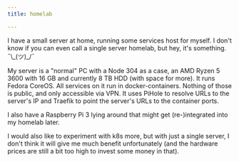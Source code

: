 ```yaml
---
title: homelab

---
```


I have a small server at home, running some services host for myself.
I don't know if you can even call a single server homelab,
but hey, it's something. ¯\\\_(ツ)_/¯

My server is a "normal" PC with a Node 304 as a case, an AMD Ryzen 5 3600 with
16 GB and currently 8 TB HDD (with space for more). It runs Fedora CoreOS.
All services on it run in docker-containers. Nothing of those is public,
and only accessible via VPN. It uses PiHole to resolve URLs to the server's IP
and Traefik to point the server's URLs to the container ports.

I also have a Raspberry Pi 3 lying around that might get (re-)integrated
into my homelab later.

I would also like to experiment with k8s more,
but with just a single server, I don't think it will give me much benefit
unfortunately (and the hardware prices are still a bit too high
to invest some money in that).
